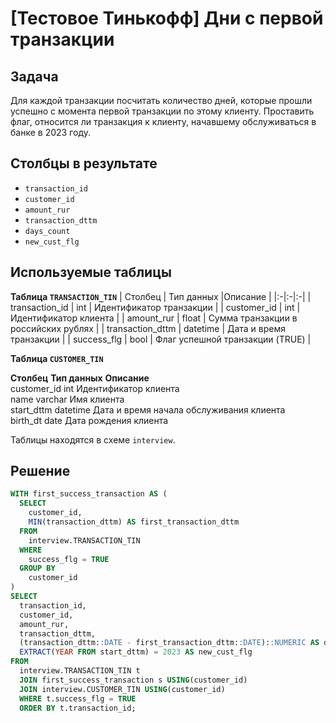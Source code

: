 ﻿# [Тестовое Тинькофф] Дни с первой транзакции

## Задача
Для каждой транзакции посчитать количество дней, которые прошли успешно с момента первой транзакции по этому клиенту. Проставить флаг, относится ли транзакция к клиенту, начавшему обслуживаться в банке в 2023 году.

## Столбцы в результате

- ```transaction_id```
- ```customer_id```
- ```amount_rur```
- ```transaction_dttm```
- ```days_count```
- ```new_cust_flg```

## Используемые таблицы

**Таблица ```TRANSACTION_TIN```**
| Столбец      | Тип данных |Описание                         |
|:-|:-|:-|
| transaction_id   | int            | Идентификатор транзакции             |
| customer_id      | int            | Идентификатор клиента                |
| amount_rur       | float          | Сумма транзакции в российских рублях |
| transaction_dttm | datetime       | Дата и время транзакции              |
| success_flg      | bool           | Флаг успешной транзакции (TRUE)      |

**Таблица ```CUSTOMER_TIN```**

**Столбец**		**Тип данных**		**Описание**  
customer_id		int					Идентификатор клиента  
name			varchar				Имя клиента  
start_dttm		datetime			Дата и время начала обслуживания клиента  
birth_dt		date				Дата рождения клиента  

Таблицы находятся в схеме ```interview```.

## Решение
``` SQL
WITH first_success_transaction AS (
  SELECT 
    customer_id, 
    MIN(transaction_dttm) AS first_transaction_dttm
  FROM 
    interview.TRANSACTION_TIN 
  WHERE 
    success_flg = TRUE 
  GROUP BY 
    customer_id
) 
SELECT 
  transaction_id,
  customer_id, 
  amount_rur, 
  transaction_dttm, 
  (transaction_dttm::DATE - first_transaction_dttm::DATE)::NUMERIC AS days_count, 
  EXTRACT(YEAR FROM start_dttm) = 2023 AS new_cust_flg 
FROM 
  interview.TRANSACTION_TIN t 
  JOIN first_success_transaction s USING(customer_id) 
  JOIN interview.CUSTOMER_TIN USING(customer_id)
  WHERE t.success_flg = TRUE
  ORDER BY t.transaction_id;
```